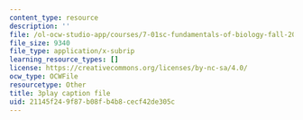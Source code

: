 ```yaml
---
content_type: resource
description: ''
file: /ol-ocw-studio-app/courses/7-01sc-fundamentals-of-biology-fall-2011/21145f249f87b08fb4b8cecf42de305c_MqNq9S1_Ct8.srt
file_size: 9340
file_type: application/x-subrip
learning_resource_types: []
license: https://creativecommons.org/licenses/by-nc-sa/4.0/
ocw_type: OCWFile
resourcetype: Other
title: 3play caption file
uid: 21145f24-9f87-b08f-b4b8-cecf42de305c
---
```

